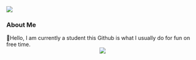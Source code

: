 <img src="https://komarev.com/ghpvc/?username=eccentricPACHARA&&style=flat-square" align="center" />

 


<h3>About Me</h3>
👋Hello, I am currently a student this Github is what I usually do for fun on free time.


<br/>
  

<div align="center"><img src="https://github-readme-stats.vercel.app/api?username=eccentricPACHARA&show_icons=true&count_private=true&hide_border=true" align="center" /></div>  

 
<br/> 

 


  





